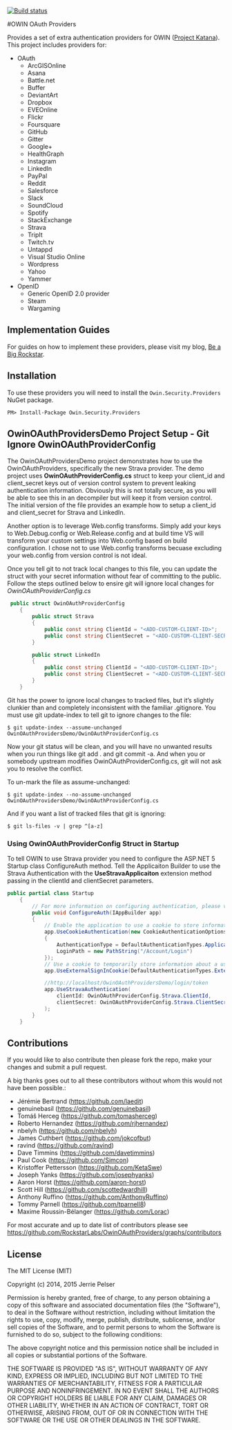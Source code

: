 [![Build status](https://ci.appveyor.com/api/projects/status/su8q95onnarswjaq/branch/master?svg=true)](https://ci.appveyor.com/project/ByteBlast/owinoauthproviders/branch/master)


#OWIN OAuth Providers

Provides a set of extra authentication providers for OWIN ([Project Katana](http://katanaproject.codeplex.com/)).  This project includes providers for:
- OAuth
  - ArcGISOnline
  - Asana
  - Battle.net
  - Buffer
  - DeviantArt
  - Dropbox
  - EVEOnline
  - Flickr
  - Foursquare
  - GitHub
  - Gitter
  - Google+
  - HealthGraph
  - Instagram
  - LinkedIn
  - PayPal
  - Reddit
  - Salesforce
  - Slack
  - SoundCloud
  - Spotify
  - StackExchange
  - Strava
  - TripIt
  - Twitch.tv
  - Untappd
  - Visual Studio Online
  - Wordpress
  - Yahoo
  - Yammer
- OpenID
  - Generic OpenID 2.0 provider
  - Steam
  - Wargaming

## Implementation Guides
For guides on how to implement these providers, please visit my blog, [Be a Big Rockstar](http://www.beabigrockstar.com).

## Installation
To use these providers you will need to install the ```Owin.Security.Providers``` NuGet package.

```
PM> Install-Package Owin.Security.Providers
```

## OwinOAuthProvidersDemo Project Setup - Git Ignore OwinOAuthProviderConfig
The OwinOAuthProvidersDemo project demonstrates how to use the OwinOAuthProviders, specifically the new Strava provider. The demo project uses **OwinOAuthProviderConfig.cs** struct to keep your client_id and client_secret keys out of version control system to prevent leaking authentication information.  Obviously this is not totally secure, as you will be able to see this in an decompiler but will keep it from version control.  The initial version of the file provides an example how to setup a client_id and client_secret for Strava and LinkedIn.  

Another option is to leverage Web.config transforms. Simply add your keys to Web.Debug.config or Web.Release.config and at build time VS will transform your custom settings into Web.config based on build configuration.  I chose not to use Web.config transforms becuase excluding your web.config from version control is not ideal.

Once you tell git to not track local changes to this file, you can update the struct with your secret information without fear of committing to the public.  Follow the steps outlined below to ensire git will ignore local changes for *OwinOAuthProviderConfig.cs*

```csharp
 public struct OwinOAuthProviderConfig
    {
        public struct Strava
        {
            public const string ClientId = "<ADD-CUSTOM-CLIENT-ID>";
            public const string ClientSecret = "<ADD-CUSTOM-CLIENT-SECRET>";
        }

        public struct LinkedIn
        {
            public const string ClientId = "<ADD-CUSTOM-CLIENT-ID>";
            public const string ClientSecret = "<ADD-CUSTOM-CLIENT-SECRET>";
        }
    }
```

Git has the power to ignore local changes to tracked files, but it’s slightly clunkier than and completely inconsistent with the familiar .gitignore. You must use git update-index to tell git to ignore changes to the file:

```
$ git update-index --assume-unchanged OwinOAuthProvidersDemo/OwinOAuthProviderConfig.cs
```
Now your git status will be clean, and you will have no unwanted results when you run things like git add . and git commit -a. And when you or somebody upstream modifies OwinOAuthProviderConfig.cs, git will not ask you to resolve the conflict.

To un-mark the file as assume-unchanged:

```
$ git update-index --no-assume-unchanged OwinOAuthProvidersDemo/OwinOAuthProviderConfig.cs
```
And if you want a list of tracked files that git is ignoring:

```
$ git ls-files -v | grep ^[a-z]
```

### Using OwinOAuthProviderConfig Struct in Startup
To tell OWIN to use Strava provider you need to configure the ASP.NET 5 Startup class ConfigureAuth method.  Tell the Applicaiton Builder to use the Strava Authentication with the **UseStravaApplicaiton** extension method passing in the clientId and clientSecret parameters.

```csharp
public partial class Startup
    {
        // For more information on configuring authentication, please visit http://go.microsoft.com/fwlink/?LinkId=301864
        public void ConfigureAuth(IAppBuilder app)
        {
            // Enable the application to use a cookie to store information for the signed in user
            app.UseCookieAuthentication(new CookieAuthenticationOptions
            {
                AuthenticationType = DefaultAuthenticationTypes.ApplicationCookie,
                LoginPath = new PathString("/Account/Login")
            });
            // Use a cookie to temporarily store information about a user logging in with a third party login provider
            app.UseExternalSignInCookie(DefaultAuthenticationTypes.ExternalCookie);

            //http://localhost/OwinOAuthProvidersDemo/login/token
            app.UseStravaAuthentication(
                clientId: OwinOAuthProviderConfig.Strava.ClientId,
                clientSecret: OwinOAuthProviderConfig.Strava.ClientSecret
            );
        }
    }
```

## Contributions

If you would like to also contribute then please fork the repo, make your changes and submit a pull request.

A big thanks goes out to all these contributors without whom this would not have been possible.:
* Jérémie Bertrand (https://github.com/laedit)
* genuinebasil (https://github.com/genuinebasil)
* Tomáš Herceg (https://github.com/tomasherceg)
* Roberto Hernandez (https://github.com/rjhernandez)
* nbelyh (https://github.com/nbelyh)
* James Cuthbert (https://github.com/jokcofbut)
* ravind (https://github.com/ravind)
* Dave Timmins (https://github.com/davetimmins)
* Paul Cook (https://github.com/Simcon)
* Kristoffer Pettersson (https://github.com/KetaSwe)
* Joseph Yanks (https://github.com/josephyanks)
* Aaron Horst (https://github.com/aaron-horst)
* Scott Hill (https://github.com/scottedwardhill)
* Anthony Ruffino (https://github.com/AnthonyRuffino)
* Tommy Parnell (https://github.com/tparnell8)
* Maxime Roussin-Bélanger (https://github.com/Lorac)

For most accurate and up to date list of contributors please see https://github.com/RockstarLabs/OwinOAuthProviders/graphs/contributors

## License

The MIT License (MIT)

Copyright (c) 2014, 2015 Jerrie Pelser

Permission is hereby granted, free of charge, to any person obtaining a copy
of this software and associated documentation files (the "Software"), to deal
in the Software without restriction, including without limitation the rights
to use, copy, modify, merge, publish, distribute, sublicense, and/or sell
copies of the Software, and to permit persons to whom the Software is
furnished to do so, subject to the following conditions:

The above copyright notice and this permission notice shall be included in all
copies or substantial portions of the Software.

THE SOFTWARE IS PROVIDED "AS IS", WITHOUT WARRANTY OF ANY KIND, EXPRESS OR
IMPLIED, INCLUDING BUT NOT LIMITED TO THE WARRANTIES OF MERCHANTABILITY,
FITNESS FOR A PARTICULAR PURPOSE AND NONINFRINGEMENT. IN NO EVENT SHALL THE
AUTHORS OR COPYRIGHT HOLDERS BE LIABLE FOR ANY CLAIM, DAMAGES OR OTHER
LIABILITY, WHETHER IN AN ACTION OF CONTRACT, TORT OR OTHERWISE, ARISING FROM,
OUT OF OR IN CONNECTION WITH THE SOFTWARE OR THE USE OR OTHER DEALINGS IN THE
SOFTWARE.
